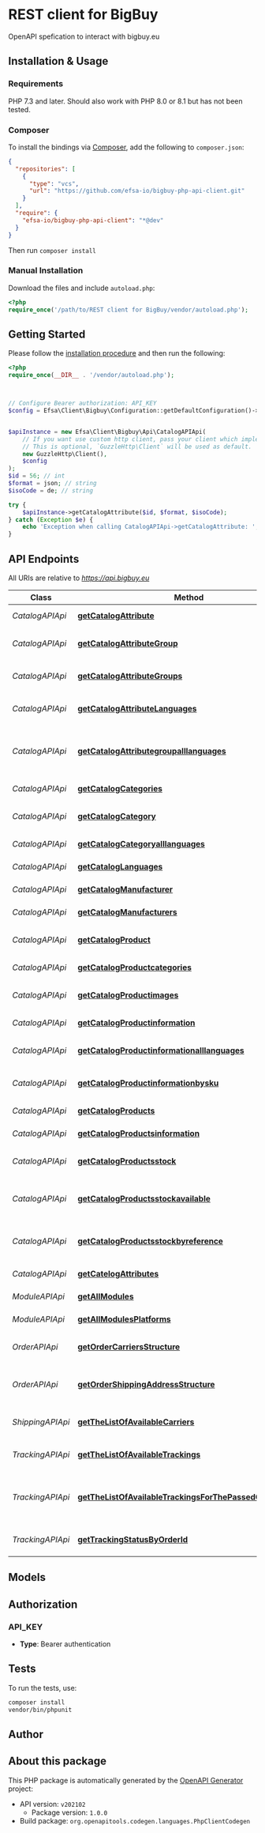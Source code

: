 # REST client for BigBuy

OpenAPI spefication to interact with bigbuy.eu


## Installation & Usage

### Requirements

PHP 7.3 and later.
Should also work with PHP 8.0 or 8.1 but has not been tested.

### Composer

To install the bindings via [Composer](https://getcomposer.org/), add the following to `composer.json`:

```json
{
  "repositories": [
    {
      "type": "vcs",
      "url": "https://github.com/efsa-io/bigbuy-php-api-client.git"
    }
  ],
  "require": {
    "efsa-io/bigbuy-php-api-client": "*@dev"
  }
}
```

Then run `composer install`

### Manual Installation

Download the files and include `autoload.php`:

```php
<?php
require_once('/path/to/REST client for BigBuy/vendor/autoload.php');
```

## Getting Started

Please follow the [installation procedure](#installation--usage) and then run the following:

```php
<?php
require_once(__DIR__ . '/vendor/autoload.php');



// Configure Bearer authorization: API_KEY
$config = Efsa\Client\Bigbuy\Configuration::getDefaultConfiguration()->setAccessToken('YOUR_ACCESS_TOKEN');


$apiInstance = new Efsa\Client\Bigbuy\Api\CatalogAPIApi(
    // If you want use custom http client, pass your client which implements `GuzzleHttp\ClientInterface`.
    // This is optional, `GuzzleHttp\Client` will be used as default.
    new GuzzleHttp\Client(),
    $config
);
$id = 56; // int
$format = json; // string
$isoCode = de; // string

try {
    $apiInstance->getCatalogAttribute($id, $format, $isoCode);
} catch (Exception $e) {
    echo 'Exception when calling CatalogAPIApi->getCatalogAttribute: ', $e->getMessage(), PHP_EOL;
}

```

## API Endpoints

All URIs are relative to *https://api.bigbuy.eu*

Class | Method | HTTP request | Description
------------ | ------------- | ------------- | -------------
*CatalogAPIApi* | [**getCatalogAttribute**](docs/Api/CatalogAPIApi.md#getcatalogattribute) | **GET** /rest/catalog/attribute/{id}.{_format} | Get a single attribute
*CatalogAPIApi* | [**getCatalogAttributeGroup**](docs/Api/CatalogAPIApi.md#getcatalogattributegroup) | **GET** /rest/catalog/attributegroup/{id}.{_format} | Get a single attribute group
*CatalogAPIApi* | [**getCatalogAttributeGroups**](docs/Api/CatalogAPIApi.md#getcatalogattributegroups) | **GET** /rest/catalog/attributegroups.{_format} | Lists all attribute groups
*CatalogAPIApi* | [**getCatalogAttributeLanguages**](docs/Api/CatalogAPIApi.md#getcatalogattributelanguages) | **GET** /rest/catalog/attributealllanguages/{id}.{_format} | Get languages of a single attribute
*CatalogAPIApi* | [**getCatalogAttributegroupalllanguages**](docs/Api/CatalogAPIApi.md#getcatalogattributegroupalllanguages) | **GET** /rest/catalog/attributegroupalllanguages/{id}.{_format} | Get all languages of a single attribute group
*CatalogAPIApi* | [**getCatalogCategories**](docs/Api/CatalogAPIApi.md#getcatalogcategories) | **GET** /rest/catalog/categories.{_format} | Lists all categories
*CatalogAPIApi* | [**getCatalogCategory**](docs/Api/CatalogAPIApi.md#getcatalogcategory) | **GET** /rest/catalog/category/{id}.{_format} | Returns the selected category
*CatalogAPIApi* | [**getCatalogCategoryalllanguages**](docs/Api/CatalogAPIApi.md#getcatalogcategoryalllanguages) | **GET** /rest/catalog/categoryalllanguages/{id}.{_format} | Lists all categories
*CatalogAPIApi* | [**getCatalogLanguages**](docs/Api/CatalogAPIApi.md#getcataloglanguages) | **GET** /rest/catalog/languages.{_format} | Returns all languages
*CatalogAPIApi* | [**getCatalogManufacturer**](docs/Api/CatalogAPIApi.md#getcatalogmanufacturer) | **GET** /rest/catalog/manufacturer/{id}.{_format} | Get a single manufacturer
*CatalogAPIApi* | [**getCatalogManufacturers**](docs/Api/CatalogAPIApi.md#getcatalogmanufacturers) | **GET** /rest/catalog/manufacturers.{_format} | Returns all manufacturers
*CatalogAPIApi* | [**getCatalogProduct**](docs/Api/CatalogAPIApi.md#getcatalogproduct) | **GET** /rest/catalog/product/{id}.{_format} | Returns the selected product
*CatalogAPIApi* | [**getCatalogProductcategories**](docs/Api/CatalogAPIApi.md#getcatalogproductcategories) | **GET** /rest/catalog/productcategories/{id}.{_format} | Get product categories
*CatalogAPIApi* | [**getCatalogProductimages**](docs/Api/CatalogAPIApi.md#getcatalogproductimages) | **GET** /rest/catalog/productimages/{id}.{_format} | Get a single product images
*CatalogAPIApi* | [**getCatalogProductinformation**](docs/Api/CatalogAPIApi.md#getcatalogproductinformation) | **GET** /rest/catalog/productinformation/{id}.{_format} | Get a single product
*CatalogAPIApi* | [**getCatalogProductinformationalllanguages**](docs/Api/CatalogAPIApi.md#getcatalogproductinformationalllanguages) | **GET** /rest/catalog/productinformationalllanguages/{id}.{_format} | Get a single product
*CatalogAPIApi* | [**getCatalogProductinformationbysku**](docs/Api/CatalogAPIApi.md#getcatalogproductinformationbysku) | **GET** /rest/catalog/productinformationbysku/{sku}.{_format} | Get a single product by sku
*CatalogAPIApi* | [**getCatalogProducts**](docs/Api/CatalogAPIApi.md#getcatalogproducts) | **GET** /rest/catalog/products.{_format} | Returns all products
*CatalogAPIApi* | [**getCatalogProductsinformation**](docs/Api/CatalogAPIApi.md#getcatalogproductsinformation) | **GET** /rest/catalog/productsinformation.{_format} | Returns all products
*CatalogAPIApi* | [**getCatalogProductsstock**](docs/Api/CatalogAPIApi.md#getcatalogproductsstock) | **GET** /rest/catalog/productsstock.{_format} | Returns all products stock
*CatalogAPIApi* | [**getCatalogProductsstockavailable**](docs/Api/CatalogAPIApi.md#getcatalogproductsstockavailable) | **GET** /rest/catalog/productsstockavailable.{_format} | Returns all products with available stock
*CatalogAPIApi* | [**getCatalogProductsstockbyreference**](docs/Api/CatalogAPIApi.md#getcatalogproductsstockbyreference) | **POST** /rest/catalog/productsstockbyreference.{_format} | Returns all selected products stock
*CatalogAPIApi* | [**getCatelogAttributes**](docs/Api/CatalogAPIApi.md#getcatelogattributes) | **GET** /rest/catalog/attributes.{_format} | Lists all attributes
*ModuleAPIApi* | [**getAllModules**](docs/Api/ModuleAPIApi.md#getallmodules) | **GET** /rest/module/.{_format} | Get all Modules
*ModuleAPIApi* | [**getAllModulesPlatforms**](docs/Api/ModuleAPIApi.md#getallmodulesplatforms) | **GET** /rest/module/platforms.{_format} | Get all module platforms
*OrderAPIApi* | [**getOrderCarriersStructure**](docs/Api/OrderAPIApi.md#getordercarriersstructure) | **GET** /rest/order/carriers/new.{_format} | Get order carriers structure
*OrderAPIApi* | [**getOrderShippingAddressStructure**](docs/Api/OrderAPIApi.md#getordershippingaddressstructure) | **GET** /rest/order/addresses/new.{_format} | Get order shipping address structure
*ShippingAPIApi* | [**getTheListOfAvailableCarriers**](docs/Api/ShippingAPIApi.md#getthelistofavailablecarriers) | **GET** /rest/shipping/carriers.{_format} | Get the list of available carriers
*TrackingAPIApi* | [**getTheListOfAvailableTrackings**](docs/Api/TrackingAPIApi.md#getthelistofavailabletrackings) | **GET** /rest/tracking/carriers.{_format} | Get the list of available trackings
*TrackingAPIApi* | [**getTheListOfAvailableTrackingsForThePassedOrdersYaml**](docs/Api/TrackingAPIApi.md#getthelistofavailabletrackingsforthepassedordersyaml) | **POST** /rest/tracking/orders.{_format} | Get the list of available trackings for the passed orders.
*TrackingAPIApi* | [**getTrackingStatusByOrderId**](docs/Api/TrackingAPIApi.md#gettrackingstatusbyorderid) | **GET** /rest/tracking/order/{id}.{_format} | Get tracking status by order id

## Models


## Authorization

### API_KEY

- **Type**: Bearer authentication

## Tests

To run the tests, use:

```bash
composer install
vendor/bin/phpunit
```

## Author



## About this package

This PHP package is automatically generated by the [OpenAPI Generator](https://openapi-generator.tech) project:

- API version: `v202102`
    - Package version: `1.0.0`
- Build package: `org.openapitools.codegen.languages.PhpClientCodegen`
